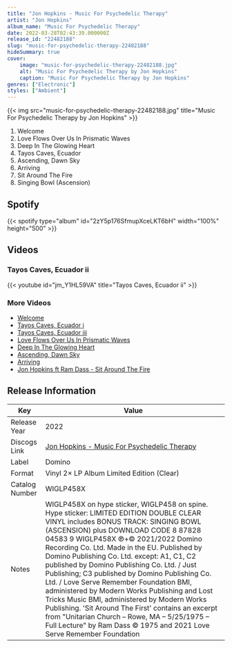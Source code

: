 ```yaml
---
title: "Jon Hopkins - Music For Psychedelic Therapy"
artist: "Jon Hopkins"
album_name: "Music For Psychedelic Therapy"
date: 2022-03-28T02:43:39.000000Z
release_id: "22482188"
slug: "music-for-psychedelic-therapy-22482188"
hideSummary: true
cover:
    image: "music-for-psychedelic-therapy-22482188.jpg"
    alt: "Music For Psychedelic Therapy by Jon Hopkins"
    caption: "Music For Psychedelic Therapy by Jon Hopkins"
genres: ["Electronic"]
styles: ["Ambient"]
---
```


{{< img src="music-for-psychedelic-therapy-22482188.jpg" title="Music For Psychedelic Therapy by Jon Hopkins" >}}

<!-- section break -->

1. Welcome
2. Love Flows Over Us In Prismatic Waves
3. Deep In The Glowing Heart
4. Tayos Caves, Ecuador
5. Ascending, Dawn Sky
6. Arriving
7. Sit Around The Fire
8. Singing Bowl (Ascension)

<!-- section break -->


## Spotify
{{< spotify type="album" id="2zY5p176SfmupXceLKT6bH" width="100%" height="500" >}}



## Videos
### Tayos Caves, Ecuador ii
{{< youtube id="jm_Y1HL59VA" title="Tayos Caves, Ecuador ii" >}}<br>

### More Videos

- [Welcome](https://www.youtube.com/watch?v=YhRybYyrNaI)
- [Tayos Caves, Ecuador i](https://www.youtube.com/watch?v=fzZ9r6VdCfc)
- [Tayos Caves, Ecuador iii](https://www.youtube.com/watch?v=sg-VH5pl-Hs)
- [Love Flows Over Us In Prismatic Waves](https://www.youtube.com/watch?v=1JenmCSndX8)
- [Deep In The Glowing Heart](https://www.youtube.com/watch?v=3DfT7jd3bhg)
- [Ascending, Dawn Sky](https://www.youtube.com/watch?v=7TRUERogs4w)
- [Arriving](https://www.youtube.com/watch?v=R676FQ7Zi40)
- [Jon Hopkins ft  Ram Dass - Sit Around The Fire](https://www.youtube.com/watch?v=ect4lgWRZbQ)


## Release Information
|  Key           | Value                                                |
| ---------------| ---------------------------------------------------- |
| Release Year   | 2022                                   |
| Discogs Link   | [Jon Hopkins - Music For Psychedelic Therapy](https://www.discogs.com/release/22482188-Jon-Hopkins-Music-For-Psychedelic-Therapy) |
| Label          | Domino |
| Format         | Vinyl 2× LP Album Limited Edition (Clear) |
| Catalog Number | WIGLP458X |
| Notes | WIGLP458X on hype sticker, WIGLP458 on spine.  Hype sticker: LIMITED EDITION DOUBLE CLEAR VINYL includes BONUS TRACK: SINGING BOWL (ASCENSION) plus DOWNLOAD CODE 8 87828 04583 9 WIGLP458X  ℗+© 2021/2022 Domino Recording Co. Ltd. Made in the EU.  Published by Domino Publishing Co. Ltd. except: A1, C1, C2 published by Domino Publishing Co. Ltd. / Just Publishing; C3 published by Domino Publishing Co. Ltd. / Love Serve Remember Foundation BMI, administered by Modern Works Publishing and Lost Tricks Music BMI, administered by Modern Works Publishing.  'Sit Around The First' contains an excerpt from "Unitarian Church – Rowe, MA – 5/25/1975 – Full Lecture" by Ram Dass © 1975 and 2021 Love Serve Remember Foundation |